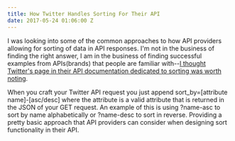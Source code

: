 ```yaml
---
title: How Twitter Handles Sorting For Their API
date: 2017-05-24 01:06:00 Z
---
```


I was looking into some of the common approaches to how API providers allowing for sorting of data in API responses. I'm not in the business of finding the right answer, I am in the business of finding successful examples from APIs(brands) that people are familiar with--[I thought Twitter's page in their API documentation dedicated to sorting was worth noting](https://dev.twitter.com/ads/basics/sorting).

When you craft your Twitter API request you just append sort_by=[attribute name]-[asc/desc] where the attribute is a valid attribute that is returned in the JSON of your GET request. An example of this is using ?name-asc to sort by name alphabetically or ?name-desc to sort in reverse. Providing a pretty basic approach that API providers can consider when designing sort functionality in their API.

